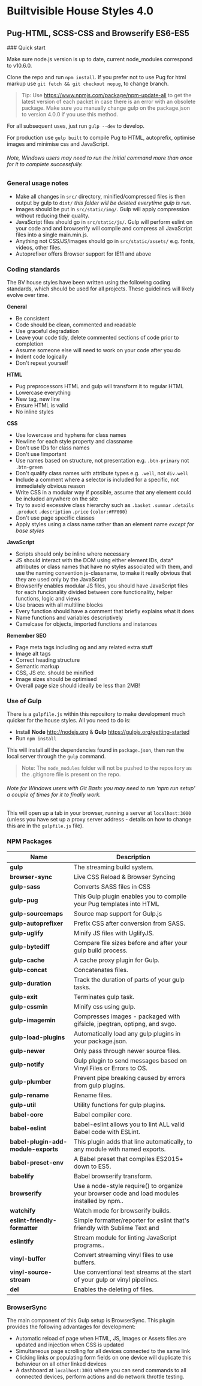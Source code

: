 Builtvisible House Styles 4.0 
=============================
Pug-HTML, SCSS-CSS and Browserify ES6-ES5
-----------------------------------------

### Quick start

Make sure node.js version is up to date, current node_modules correspond to v10.6.0.

Clone the repo and run `npm install`. If you prefer not to use Pug for html markup use `git fetch && git checkout nopug`, to change branch.

> Tip: Use https://www.npmjs.com/package/npm-update-all to get the latest version of each packet in case there is an error with an obsolete package. Make sure you manually change gulp on the package.json to version 4.0.0 if you use this method.

For all subsequent uses, just run `gulp --dev` to develop.

For production use `gulp built` to compile Pug to HTML, autoprefix, optimise images and minimise css and JavaScript.

###### Note, Windows users may need to run the initial command more than once for it to complete successfully.

### General usage notes

- Make all changes in `src/` directory, minified/compressed files is then output by gulp to `dist/` *this folder will be deleted everytime gulp is run*.
- Images should be put in `src/static/img/`. Gulp will apply compression without reducing their quality.
- JavaScript files should go in `src/static/js/`. Gulp will perform eslint on your code and and browserify will compile and compress all JavaScript files into a single main.min.js.
- Anything not CSS/JS/images should go in `src/static/assets/` e.g. fonts, videos, other files.
- Autoprefixer offers Browser support for IE11 and above 

### Coding standards

The BV house styles have been written using the following coding standards, which should be used for all projects. These guidelines will likely evolve over time.

**General**

- Be consistent
- Code should be clean, commented and readable
- Use graceful degradation
- Leave your code tidy, delete commented sections of code prior to completion
- Assume someone else will need to work on your code after you do
- Indent code logically
- Don't repeat yourself

**HTML**

- Pug preprocessors HTML and gulp will transform it to regular HTML
- Lowercase everything
- New tag, new line
- Ensure HTML is valid
- No inline styles

**CSS**

- Use lowercase and hyphens for class names
- Newline for each style property and classname
- Don't use IDs for class names
- Don't use !important
- Use names based on structure, not presentation e.g. `.btn-primary` not `.btn-green`
- Don't qualify class names with attribute types e.g. `.well`, not `div.well` 
- Include a comment where a selector is included for a specific, not immediately obvious reason
- Write CSS in a modular way if possible, assume that any element could be included anywhere on the site
- Try to avoid excessive class hierarchy such as `.basket` `.summar` `.details` `.product` `.description` `.price` `{color:#FF000}`
- Don't use page specific classes
- Apply styles using a class name rather than an element name *except for base styles*

**JavaScript**

- Scripts should only be inline where necessary
- JS should interact with the DOM using either element IDs, data* attributes or class names that have no styles associated with them, and use the naming convention js-classname, to make it really obvious that they are used only by the JavaScript
- Browserify enables modular JS files, you should have JavaScript files for each funcionality divided between core functionality, helper functions, logic and views
- Use braces with all multiline blocks
- Every function should have a comment that briefly explains what it does
- Name functions and variables descriptively
- Camelcase for objects, imported functions and instances

**Remember SEO**

- Page meta tags including og and any related extra stuff
- Image alt tags
- Correct heading structure
- Semantic markup
- CSS, JS etc. should be minified
- Image sizes should be optimised
- Overall page size should ideally be less than 2MB!

### Use of Gulp

There is a `gulpfile.js` within this repository to make development much quicker for the house styles. All you need to do is:

- Install **Node** http://nodejs.org & **Gulp** https://gulpjs.org/getting-started
- Run `npm install`

This will install all the dependencies found in `package.json`, then run the local server through the `gulp` command.

> Note: The `node_modules` folder will not be pushed to the repository as the .gitignore file is present on the repo.

###### Note for Windows users with Git Bash: you may need to run 'npm run setup' a couple of times for it to finally work.
  
This will open up a tab in your browser, running a server at `localhost:3000` (unless you have set up a proxy server address - details on how to change this are in the `gulpfile.js` file).

### NPM Packages

| Name | Description |
| --- | ----------- |
| **gulp** | The streaming build system. |
| **browser-sync** | Live CSS Reload & Browser Syncing |
| **gulp-sass** |  Converts SASS files in CSS |
| **gulp-pug** | This Gulp plugin enables you to compile your Pug templates into HTML |
| **gulp-sourcemaps** | Source map support for Gulp.js |
| **gulp-autoprefixer** | Prefix CSS after conversion from SASS. |
| **gulp-uglify** | Minify JS files with UglifyJS. |
| **gulp-bytediff** | Compare file sizes before and after your gulp build process. |
| **gulp-cache** | A cache proxy plugin for Gulp. |
| **gulp-concat** | Concatenates files. |
| **gulp-duration** | Track the duration of parts of your gulp tasks. |
| **gulp-exit** | Terminates gulp task. |
| **gulp-cssmin** | Minify css using gulp. |
| **gulp-imagemin** | Compresses images - packaged with gifsicle, jpegtran, optipng, and svgo. |
| **gulp-load-plugins** | Automatically load any gulp plugins in your package.json. |
| **gulp-newer** | Only pass through newer source files. |
| **gulp-notify** | Gulp plugin to send messages based on Vinyl Files or Errors to OS. |
| **gulp-plumber** | Prevent pipe breaking caused by errors from gulp plugins. |
| **gulp-rename** | Rename files. |
| **gulp-util** | Utility functions for gulp plugins. |
| **babel-core** | Babel compiler core. |
| **babel-eslint** | babel-eslint allows you to lint ALL valid Babel code with ESLint. |
| **babel-plugin-add-module-exports** | This plugin adds that line automatically, to any module with named exports. |
| **babel-preset-env** | A Babel preset that compiles ES2015+ down to ES5. |
| **babelify** | Babel browserify transform. |
| **browserify** | Use a node-style require() to organize your browser code and load modules installed by npm.. |
| **watchify** | Watch mode for browserify builds. |
| **eslint-friendly-formatter** | Simple formatter/reporter for eslint that's friendly with Sublime Text and  |iterm2. |
| **eslintify** | Stream module for linting JavaScript programs.. |
| **vinyl-buffer** | Convert streaming vinyl files to use buffers. |
| **vinyl-source-stream** | Use conventional text streams at the start of your gulp or vinyl pipelines. |
| **del** | Enables the deleting of files. |

### BrowserSync
  
The main component of this Gulp setup is BrowserSync. This plugin provides the following advantages for development:  
- Automatic reload of page when HTML, JS, Images or Assets files are updated and injection when CSS is updated
- Simultaneous page scrolling for all devices connected to the same link  
- Clicking links or populating form fields on one device will duplicate this behaviour on all other linked devices  
- A dashboard at `localhost:3001` where you can send commands to all connected devices, perform actions and do network throttle testing.